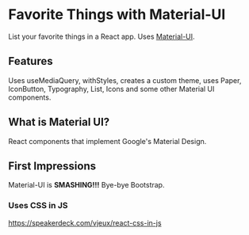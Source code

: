 # Favorite Things with Material-UI

List your favorite things in a React app.  Uses [Material-UI](https://github.com/mui-org/material-ui).

## Features
Uses useMediaQuery, withStyles, creates a custom theme, uses Paper, IconButton, Typography, List, Icons and some other Material UI components.

## What is Material UI?
React components that implement Google's Material Design.

## First Impressions
Material-UI is __**SMASHING!!!**__ Bye-bye Bootstrap.

### Uses CSS in JS
https://speakerdeck.com/vjeux/react-css-in-js
